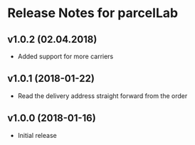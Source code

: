 # Release Notes for parcelLab

## v1.0.2 (02.04.2018)

- Added support for more carriers

## v1.0.1 (2018-01-22)

- Read the delivery address straight forward from the order

## v1.0.0 (2018-01-16)

- Initial release
